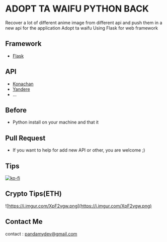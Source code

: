 # ADOPT TA WAIFU PYTHON BACK

Recover a lot of different anime image from different api and push them in a new api for the application Adopt ta waifu
Using Flask for web framework

## Framework

- [Flask](https://flask.palletsprojects.com/en/2.0.x/)

## API

- [Konachan](https://konachan.com/)
- [Yandere](https://yande.re/post)
- ...

## Before

 - Python install on your machine and that it

## Pull Request

 - If you want to help for add new API or other, you are welcome ;)

## Tips

[![ko-fi](https://ko-fi.com/img/githubbutton_sm.svg)](https://ko-fi.com/A0A72UVP8)

## Crypto Tips(ETH)

![https://i.imgur.com/XpF2vgw.png](https://i.imgur.com/XpF2vgw.png)

## Contact Me

contact : [pandamydev@gmail.com](mailto:pandamydev@gmail.com)
